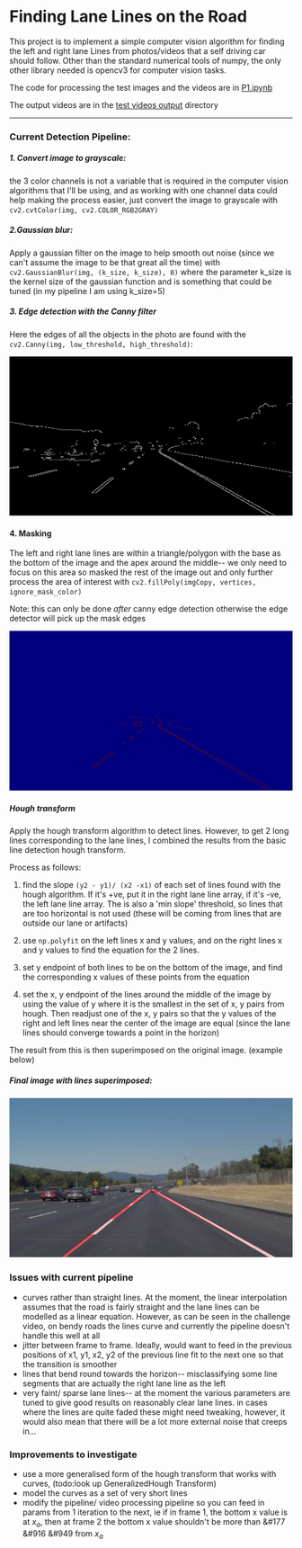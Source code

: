 # **Finding Lane Lines on the Road**

This project is to implement a simple computer vision algorithm for finding the left and right
lane Lines from photos/videos that a self driving car should follow. Other than the standard
numerical tools of numpy, the only other library needed is opencv3 for computer vision tasks.

The code for processing the test images and the videos are in [P1.ipynb](https://github.com/wwymak/udacity-selfdrivingcar-nd/blob/master/CarND-LaneLines-P1/P1.ipynb)

The output videos are in the [test videos output](https://github.com/wwymak/udacity-selfdrivingcar-nd/tree/master/CarND-LaneLines-P1/test_videos_output)  directory

---

### Current Detection Pipeline:
##### 1. Convert image to grayscale:

the 3 color channels is not a variable that is required in the computer vision algorithms that I'll be using, and
as working with one channel data could help making the process easier, just convert the image to grayscale with `cv2.cvtColor(img, cv2.COLOR_RGB2GRAY)`

##### 2.Gaussian blur:

Apply a gaussian filter on the image to help smooth out noise (since we can't assume the image to be that great all the time)
with `cv2.GaussianBlur(img, (k_size, k_size), 0)` where the parameter k_size is the kernel size of the gaussian function and is
something that could be tuned (in my pipeline I am using k_size=5)

##### 3. Edge detection with the Canny filter

Here the edges of all the objects in the photo are found with the `cv2.Canny(img, low_threshold, high_threshold)`:

![canny](https://github.com/wwymak/udacity-selfdrivingcar-nd/blob/master/CarND-LaneLines-P1/test_images_output/solidWhiteCurve_edges.jpg)

#### 4. Masking

The left and right lane lines are within a triangle/polygon with the base as the bottom of the image and the apex around the middle--
we only need to focus on this area so masked the rest of the image out and only further process the area of interest with `cv2.fillPoly(imgCopy, vertices, ignore_mask_color)`

Note: this can only be done _after_ canny edge detection otherwise the edge detector will pick up the mask edges

![masked_img](https://github.com/wwymak/udacity-selfdrivingcar-nd/blob/master/CarND-LaneLines-P1/test_images_output/solidWhiteCurve_masked.jpg)

##### Hough transform

Apply the hough transform algorithm to detect lines. However, to get 2 long lines corresponding to the lane lines, I combined the results
from the basic line detection hough transform.

Process as follows:
1. find the slope `(y2 - y1)/ (x2 -x1)` of each set of lines found with the hough algorithm. If it's +ve, put it in the right lane line array, if it's -ve, the left lane line array. The is also a 'min slope'
threshold, so lines that are too horizontal is not used (these will be coming from lines that are outside our lane or artifacts)

2. use `np.polyfit` on the left lines x and y values, and on the right lines x and y values to find the equation for the 2 lines.

3. set y endpoint of both lines to be on the bottom of the image, and find the corresponding x values of these points from the equation

4. set the x, y endpoint of the lines around the middle of the image by
using the value of y where it is the smallest in the set of x, y pairs from hough. Then readjust one of the x, y pairs so that the y values of the right and left lines near the center of the image are equal (since the lane lines should converge towards a point in the horizon)

The result from this is then superimposed on the original image. (example below)

##### Final image with lines superimposed:

![final](https://github.com/wwymak/udacity-selfdrivingcar-nd/blob/master/CarND-LaneLines-P1/test_images_output/solidWhiteCurve_final.jpg)

### Issues with current pipeline
- curves rather than straight lines. At the moment, the linear interpolation assumes that the road is fairly straight and
the lane lines can be modelled as a linear equation. However, as can be seen in the challenge video, on bendy roads the lines
curve and currently the pipeline doesn't handle this well at all
- jitter between frame to frame. Ideally, would want to feed in the previous positions of x1, y1, x2, y2 of the previous line fit to
the next one so that the transition is smoother
- lines that bend round towards the horizon-- misclassifying some line segments that are actually the right lane line as the left
- very faint/ sparse lane lines-- at the moment the various parameters are tuned to give good results on reasonably clear lane lines. in cases
where the lines are quite faded these might need tweaking, however, it
would also mean that there will be a lot more external noise that creeps in...


### Improvements to investigate
- use a more generalised form of the hough transform that works with curves, (todo:look up GeneralizedHough Transform)
- model the curves as a set of very short lines
- modify the pipeline/ video processing pipeline so you can feed in params from 1 iteration to the next, ie if in frame 1, the bottom x value is at _x<sub>a</sub>_, then at frame 2 the bottom x value shouldn't be more than &#177 <span>&#916</span> &#949 from _x<sub>a</sub>_
